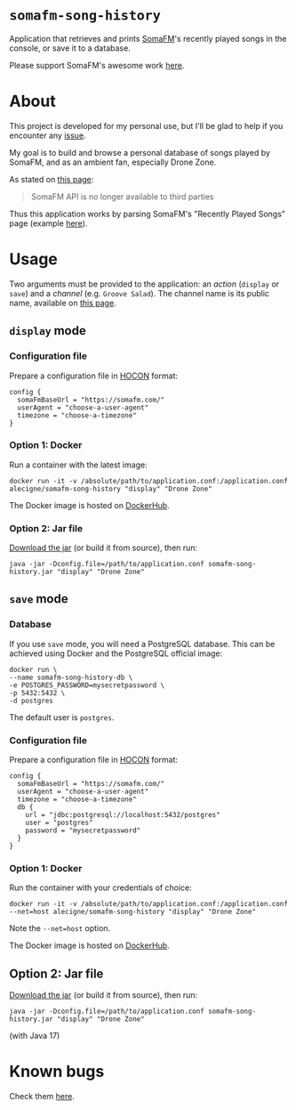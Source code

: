 # `somafm-song-history`

Application that retrieves and prints [SomaFM][1]'s recently played songs in the console, or save it
to a database.

Please support SomaFM's awesome work [here][2].

# About

This project is developed for my personal use, but I'll be glad to help if you encounter
any [issue][3].

My goal is to build and browse a personal database of songs played by SomaFM, and as an ambient fan,
especially Drone Zone.

As stated on [this page][4]:

> SomaFM API is no longer available to third parties

Thus this application works by parsing SomaFM's "Recently Played Songs" page (example [here][5]).

# Usage

Two arguments must be provided to the application: an *action* (`display` or `save`) and a
*channel* (e.g. `Groove Salad`). The channel name is its public name, available
on [this page][6].

## `display` mode

### Configuration file

Prepare a configuration file in [HOCON][7] format:

``` hocon
config {
  somaFmBaseUrl = "https://somafm.com/"
  userAgent = "choose-a-user-agent"
  timezone = "choose-a-timezone"
}
```

### Option 1: Docker

Run a container with the latest image:

``` shell
docker run -it -v /absolute/path/to/application.conf:/application.conf alecigne/somafm-song-history "display" "Drone Zone"
```

The Docker image is hosted on [DockerHub][8].

### Option 2: Jar file

[Download the jar][9] (or build it from source), then run:

``` shell
java -jar -Dconfig.file=/path/to/application.conf somafm-song-history.jar "display" "Drone Zone"
```

## `save` mode

### Database

If you use `save` mode, you will need a PostgreSQL database. This can be achieved using Docker and
the PostgreSQL official image:

``` shell
docker run \
--name somafm-song-history-db \
-e POSTGRES_PASSWORD=mysecretpassword \
-p 5432:5432 \
-d postgres
```

The default user is `postgres`.

### Configuration file

Prepare a configuration file in [HOCON][7] format:

``` hocon
config {
  somaFmBaseUrl = "https://somafm.com/"
  userAgent = "choose-a-user-agent"
  timezone = "choose-a-timezone"
  db {
    url = "jdbc:postgresql://localhost:5432/postgres"
    user = "postgres"
    password = "mysecretpassword"
  }
}
```

### Option 1: Docker

Run the container with your credentials of choice:

``` shell
docker run -it -v /absolute/path/to/application.conf:/application.conf --net=host alecigne/somafm-song-history "display" "Drone Zone"
```

Note the `--net=host` option.

The Docker image is hosted on [DockerHub][8].

## Option 2: Jar file

[Download the jar][9] (or build it from source), then run:

``` shell
java -jar -Dconfig.file=/path/to/application.conf somafm-song-history.jar "display" "Drone Zone"
```

(with Java 17)

# Known bugs

Check them [here][10].

[1]: https://somafm.com

[2]: https://somafm.com/support/

[3]: https://github.com/alecigne/somafm-song-history/issues

[4]: https://somafm.com/linktous/api.html

[5]: https://somafm.com/dronezone/songhistory.html

[6]: https://somafm.com/#alpha

[7]: https://github.com/lightbend/config/blob/main/HOCON.md

[8]: https://hub.docker.com/r/alecigne/somafm-song-history

[9]: https://github.com/alecigne/somafm-song-history/releases/download/0.2.0/somafm-song-history-0.2.0.jar

[10]: https://github.com/alecigne/somafm-song-history/issues?q=is%3Aopen+is%3Aissue+label%3Abug

